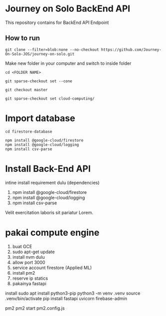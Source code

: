 # Journey on Solo BackEnd API

This repository contains for BackEnd API Endpoint

## How to run

```
git clone --filter=blob:none --no-checkout https://github.com/Journey-On-Solo-JOS/journey-on-solo.git
```

Make new folder in your computer and switch to inside folder

```
cd <FOLDER NAME>
```

```
git sparse-checkout set --cone
```

```
git checkout master
```

```
git sparse-checkout set cloud-computing/
```

# Import database

```
cd firestore-database
```

```
npm install @google-cloud/firestore
npm install @google-cloud/logging
npm install csv-parse

```

# Install Back-End API

intine install requirement dulu (dependencies)

1. npm install @google-cloud/firestore
2. npm install @google-cloud/logging
3. npm install csv-parse

Velit exercitation laboris sit pariatur Lorem.

# pakai compute engine

1. buat GCE
2. sudo apt-get update
3. install nvm dulu
4. allow port 3000
5. service account firestore (Applied ML)
6. install pm2
7. reserve ip statics
8. pakainya fastapi

install
sudo apt install python3-pip
python3 -m venv .venv
source .venv/bin/activate
pip install fastapi uvicorn firebase-admin

pm2
pm2 start pm2.config.js

